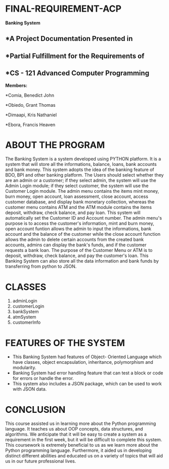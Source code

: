 # FINAL-REQUIREMENT-ACP
**Banking System**

## *A Project Documentation Presented in

## *Partial Fulfillment for the Requirements of

## *CS - 121 Advanced Computer Programming

**Members:**

*Comia, Benedict John

*Obiedo, Grant Thomas

*Dimaapi, Kris Nathaniel

*Ebora, Francis Heaven


# ABOUT THE PROGRAM

  The Banking System is a system developed using PYTHON platform. It is a system that will store all the informations, balance, loans, bank accounts and bank money. This system adopts the idea of the banking feature of BDO, BPI and other banking platform. The Users should select whether they are an admin or a customer; if they select admin, the system will use the Admin Login module; if they select customer, the system will use the Customer Login module. The admin menu contains the items mint money, burn money, open account, loan assessment, close account, access customer database, and display bank monetary collection, whereas the customer menu contains ATM and the ATM module contains the items deposit, withdraw, check balance, and pay loan. This system will automatically set the Customer ID and Account number. The admin menu's purpose is to access the customer's information, mint and burn money, open account funtion allows the admin to input the informations, bank account and the balance of the customer while the close account function allows the admin to delete certain accounts from the created bank accounts, admins can display the bank's funds, and if the customer requests a bank loan. The purpose of the Customer Menu or ATM is to deposit, withdraw, check balance, and pay the customer's loan. This Banking System can also store all the data information and bank funds by transferring from python to JSON. 
  
# CLASSES
1. adminLogin
2. customerLogin
3. bankSystem
4. atmSystem
5. customerInfo

# FEATURES OF THE SYSTEM
* This Banking System had features of Object- Oriented Language which have classes, object encapsulation,  inheritance, polymorphism and modularity. 
* Banking System had error handling feature that can test a block or code for errors or handle the error.
* This system also includes a JSON package, which can be used to work with JSON data.

# CONCLUSION
This course assisted us in learning more about the Python programming language. It teaches us about OOP concepts, data structures, and algorithms. We anticipate that it will be easy to create a system as a requirement in the first week, but it will be difficult to complete this system. This coursework is extremely beneficial to us as we learn more about the Python programming language. Furthermore, it aided us in developing distinct different abilities and educated us on a variety of topics that will aid us in our future professional lives.
